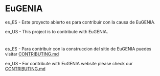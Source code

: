 # EuGENIA

es_ES - Este proyecto abierto es para contribuir con la causa de EuGENIA. 

en_US - This project is to contribute with EuGENIA. 

#

es_ES - Para contribuir con la construccion del sitio de EuGENIA puedes visitar [CONTRIBUTING.md](https://github.com/mbfassnacht/eugenia/blob/main/CONTRIBUTING.md)

en_US - For contribute with EuGENIA website please check our [CONTRIBUTING.md](https://github.com/mbfassnacht/eugenia/blob/main/CONTRIBUTING.md)

